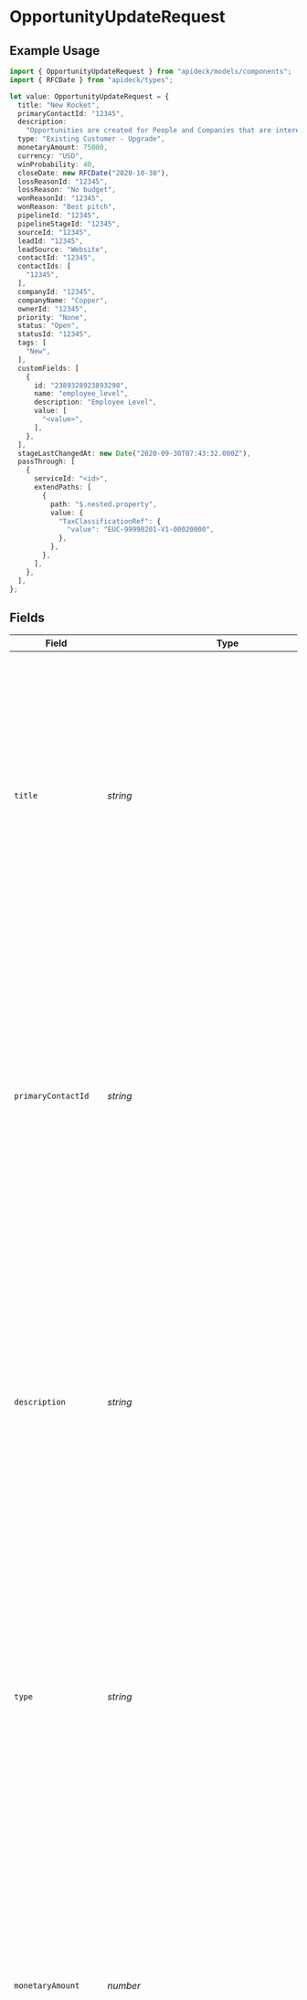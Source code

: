 # OpportunityUpdateRequest

## Example Usage

```typescript
import { OpportunityUpdateRequest } from "apideck/models/components";
import { RFCDate } from "apideck/types";

let value: OpportunityUpdateRequest = {
  title: "New Rocket",
  primaryContactId: "12345",
  description:
    "Opportunities are created for People and Companies that are interested in buying your products or services. Create Opportunities for People and Companies to move them through one of your Pipelines.",
  type: "Existing Customer - Upgrade",
  monetaryAmount: 75000,
  currency: "USD",
  winProbability: 40,
  closeDate: new RFCDate("2020-10-30"),
  lossReasonId: "12345",
  lossReason: "No budget",
  wonReasonId: "12345",
  wonReason: "Best pitch",
  pipelineId: "12345",
  pipelineStageId: "12345",
  sourceId: "12345",
  leadId: "12345",
  leadSource: "Website",
  contactId: "12345",
  contactIds: [
    "12345",
  ],
  companyId: "12345",
  companyName: "Copper",
  ownerId: "12345",
  priority: "None",
  status: "Open",
  statusId: "12345",
  tags: [
    "New",
  ],
  customFields: [
    {
      id: "2389328923893298",
      name: "employee_level",
      description: "Employee Level",
      value: [
        "<value>",
      ],
    },
  ],
  stageLastChangedAt: new Date("2020-09-30T07:43:32.000Z"),
  passThrough: [
    {
      serviceId: "<id>",
      extendPaths: [
        {
          path: "$.nested.property",
          value: {
            "TaxClassificationRef": {
              "value": "EUC-99990201-V1-00020000",
            },
          },
        },
      ],
    },
  ],
};
```

## Fields

| Field                                                                                                                                                                                                                                                                                                                                                                                                                                                                                                                              | Type                                                                                                                                                                                                                                                                                                                                                                                                                                                                                                                               | Required                                                                                                                                                                                                                                                                                                                                                                                                                                                                                                                           | Description                                                                                                                                                                                                                                                                                                                                                                                                                                                                                                                        | Example                                                                                                                                                                                                                                                                                                                                                                                                                                                                                                                            |
| ---------------------------------------------------------------------------------------------------------------------------------------------------------------------------------------------------------------------------------------------------------------------------------------------------------------------------------------------------------------------------------------------------------------------------------------------------------------------------------------------------------------------------------- | ---------------------------------------------------------------------------------------------------------------------------------------------------------------------------------------------------------------------------------------------------------------------------------------------------------------------------------------------------------------------------------------------------------------------------------------------------------------------------------------------------------------------------------- | ---------------------------------------------------------------------------------------------------------------------------------------------------------------------------------------------------------------------------------------------------------------------------------------------------------------------------------------------------------------------------------------------------------------------------------------------------------------------------------------------------------------------------------- | ---------------------------------------------------------------------------------------------------------------------------------------------------------------------------------------------------------------------------------------------------------------------------------------------------------------------------------------------------------------------------------------------------------------------------------------------------------------------------------------------------------------------------------- | ---------------------------------------------------------------------------------------------------------------------------------------------------------------------------------------------------------------------------------------------------------------------------------------------------------------------------------------------------------------------------------------------------------------------------------------------------------------------------------------------------------------------------------- |
| `title`                                                                                                                                                                                                                                                                                                                                                                                                                                                                                                                            | *string*                                                                                                                                                                                                                                                                                                                                                                                                                                                                                                                           | :heavy_check_mark:                                                                                                                                                                                                                                                                                                                                                                                                                                                                                                                 | The title or name of the opportunity. This field serves as a brief, descriptive label for the opportunity, often reflecting the potential deal or project name. It is required to provide clarity and context within the CRM, helping users quickly identify and differentiate between various opportunities. The title should be concise yet descriptive enough to convey the essence of the opportunity.                                                                                                                         | New Rocket                                                                                                                                                                                                                                                                                                                                                                                                                                                                                                                         |
| `primaryContactId`                                                                                                                                                                                                                                                                                                                                                                                                                                                                                                                 | *string*                                                                                                                                                                                                                                                                                                                                                                                                                                                                                                                           | :heavy_check_mark:                                                                                                                                                                                                                                                                                                                                                                                                                                                                                                                 | The unique identifier of the primary contact associated with the opportunity. This ID links the opportunity to a specific contact within the CRM, facilitating communication and relationship management. It is crucial for ensuring that the opportunity is connected to the correct individual, who is typically the main point of contact for the deal or project. This field is required to maintain accurate and actionable CRM records.                                                                                      | 12345                                                                                                                                                                                                                                                                                                                                                                                                                                                                                                                              |
| `description`                                                                                                                                                                                                                                                                                                                                                                                                                                                                                                                      | *string*                                                                                                                                                                                                                                                                                                                                                                                                                                                                                                                           | :heavy_minus_sign:                                                                                                                                                                                                                                                                                                                                                                                                                                                                                                                 | A description of the opportunity. This field provides additional context and details about the opportunity, such as its scope, objectives, and any relevant background information. While not required, a well-crafted description can enhance understanding and collaboration among team members by offering insights into the opportunity's significance and potential impact.                                                                                                                                                   | Opportunities are created for People and Companies that are interested in buying your products or services. Create Opportunities for People and Companies to move them through one of your Pipelines.                                                                                                                                                                                                                                                                                                                              |
| `type`                                                                                                                                                                                                                                                                                                                                                                                                                                                                                                                             | *string*                                                                                                                                                                                                                                                                                                                                                                                                                                                                                                                           | :heavy_minus_sign:                                                                                                                                                                                                                                                                                                                                                                                                                                                                                                                 | The type of the opportunity. This field categorizes the opportunity, helping to organize and filter records within the CRM. Common types might include 'New Business', 'Renewal', or 'Upsell'. While optional, specifying the type can aid in reporting and analysis by allowing users to segment opportunities based on their nature and strategic importance.                                                                                                                                                                    | Existing Customer - Upgrade                                                                                                                                                                                                                                                                                                                                                                                                                                                                                                        |
| `monetaryAmount`                                                                                                                                                                                                                                                                                                                                                                                                                                                                                                                   | *number*                                                                                                                                                                                                                                                                                                                                                                                                                                                                                                                           | :heavy_minus_sign:                                                                                                                                                                                                                                                                                                                                                                                                                                                                                                                 | The monetary value associated with the opportunity, representing the total potential revenue that could be generated if the opportunity is successfully closed. This value is crucial for forecasting and financial planning within the CRM system. It should be a positive number and accurately reflect the expected financial outcome of the opportunity.                                                                                                                                                                       | 75000                                                                                                                                                                                                                                                                                                                                                                                                                                                                                                                              |
| `currency`                                                                                                                                                                                                                                                                                                                                                                                                                                                                                                                         | [components.OpportunityUpdateRequestCurrency](../../models/components/opportunityupdaterequestcurrency.md)                                                                                                                                                                                                                                                                                                                                                                                                                         | :heavy_minus_sign:                                                                                                                                                                                                                                                                                                                                                                                                                                                                                                                 | Indicates the associated currency for an amount of money, adhering to the ISO 4217 standard. This property ensures that all monetary values are consistently represented and understood across different regions and financial systems. It is essential for international operations and financial reporting, allowing users to specify the currency in which the opportunity's monetary amount is denominated.                                                                                                                    | USD                                                                                                                                                                                                                                                                                                                                                                                                                                                                                                                                |
| `winProbability`                                                                                                                                                                                                                                                                                                                                                                                                                                                                                                                   | *number*                                                                                                                                                                                                                                                                                                                                                                                                                                                                                                                           | :heavy_minus_sign:                                                                                                                                                                                                                                                                                                                                                                                                                                                                                                                 | The probability of winning the opportunity, expressed as a percentage from 0 to 100. This metric is used to assess the likelihood of successfully closing the opportunity and is vital for risk assessment and prioritization of sales efforts. A higher percentage indicates a greater chance of winning the opportunity, guiding strategic decision-making within the sales team.                                                                                                                                                | 40                                                                                                                                                                                                                                                                                                                                                                                                                                                                                                                                 |
| `closeDate`                                                                                                                                                                                                                                                                                                                                                                                                                                                                                                                        | [RFCDate](../../types/rfcdate.md)                                                                                                                                                                                                                                                                                                                                                                                                                                                                                                  | :heavy_minus_sign:                                                                                                                                                                                                                                                                                                                                                                                                                                                                                                                 | The actual closing date for the opportunity, formatted as a date string (e.g., YYYY-MM-DD). This property indicates when the opportunity was or is expected to be finalized. If the close_date is null, it signifies that the opportunity is still open and ongoing. This information is critical for tracking sales cycles and managing timelines within the CRM.                                                                                                                                                                 | 2020-10-30                                                                                                                                                                                                                                                                                                                                                                                                                                                                                                                         |
| `lossReasonId`                                                                                                                                                                                                                                                                                                                                                                                                                                                                                                                     | *string*                                                                                                                                                                                                                                                                                                                                                                                                                                                                                                                           | :heavy_minus_sign:                                                                                                                                                                                                                                                                                                                                                                                                                                                                                                                 | The unique identifier of the reason why the opportunity was lost. This ID links to a predefined list of loss reasons within the CRM, allowing for standardized reporting and analysis of lost opportunities. It helps in understanding trends and improving future sales strategies. Ensure the ID corresponds to an existing entry in the CRM's loss reasons database.                                                                                                                                                            | 12345                                                                                                                                                                                                                                                                                                                                                                                                                                                                                                                              |
| `lossReason`                                                                                                                                                                                                                                                                                                                                                                                                                                                                                                                       | *string*                                                                                                                                                                                                                                                                                                                                                                                                                                                                                                                           | :heavy_minus_sign:                                                                                                                                                                                                                                                                                                                                                                                                                                                                                                                 | The reason why the opportunity was lost. This field allows users to provide a detailed explanation or note about why the opportunity did not convert into a sale. It is useful for qualitative analysis and can be used to identify patterns or areas for improvement in the sales process. This field should be concise yet descriptive enough to provide meaningful insights.                                                                                                                                                    | No budget                                                                                                                                                                                                                                                                                                                                                                                                                                                                                                                          |
| `wonReasonId`                                                                                                                                                                                                                                                                                                                                                                                                                                                                                                                      | *string*                                                                                                                                                                                                                                                                                                                                                                                                                                                                                                                           | :heavy_minus_sign:                                                                                                                                                                                                                                                                                                                                                                                                                                                                                                                 | The unique identifier of the reason why the opportunity was won. Similar to the loss_reason_id, this ID should match an entry in the CRM's predefined list of win reasons. It facilitates consistent tracking and analysis of successful sales, aiding in the identification of effective sales tactics and strategies. Ensure this ID is valid and corresponds to an existing win reason in the CRM.                                                                                                                              | 12345                                                                                                                                                                                                                                                                                                                                                                                                                                                                                                                              |
| `wonReason`                                                                                                                                                                                                                                                                                                                                                                                                                                                                                                                        | *string*                                                                                                                                                                                                                                                                                                                                                                                                                                                                                                                           | :heavy_minus_sign:                                                                                                                                                                                                                                                                                                                                                                                                                                                                                                                 | The reason why the opportunity was won. This field captures the key factors or circumstances that led to the successful closing of the opportunity. It is valuable for understanding what strategies or conditions contribute to winning deals and can inform future sales approaches. The description should be clear and specific to provide actionable insights.                                                                                                                                                                | Best pitch                                                                                                                                                                                                                                                                                                                                                                                                                                                                                                                         |
| `pipelineId`                                                                                                                                                                                                                                                                                                                                                                                                                                                                                                                       | *string*                                                                                                                                                                                                                                                                                                                                                                                                                                                                                                                           | :heavy_minus_sign:                                                                                                                                                                                                                                                                                                                                                                                                                                                                                                                 | The unique identifier of the pipeline associated with the opportunity. This ID links the opportunity to a specific sales pipeline within the CRM, which helps in tracking the opportunity's progress and status within the sales process. It is crucial for organizing opportunities and ensuring they are managed within the correct pipeline stages. The ID must match an existing pipeline in the CRM system.                                                                                                                   | 12345                                                                                                                                                                                                                                                                                                                                                                                                                                                                                                                              |
| `pipelineStageId`                                                                                                                                                                                                                                                                                                                                                                                                                                                                                                                  | *string*                                                                                                                                                                                                                                                                                                                                                                                                                                                                                                                           | :heavy_minus_sign:                                                                                                                                                                                                                                                                                                                                                                                                                                                                                                                 | The unique identifier of the stage in the pipeline associated with the opportunity. This field allows users to specify the current phase of the sales process that the opportunity is in, such as 'Prospecting', 'Qualification', or 'Negotiation'. Updating this field helps in tracking the progress of the opportunity through the sales funnel, enabling better forecasting and resource allocation. It should correspond to a valid stage ID within the CRM's pipeline configuration.                                         | 12345                                                                                                                                                                                                                                                                                                                                                                                                                                                                                                                              |
| `sourceId`                                                                                                                                                                                                                                                                                                                                                                                                                                                                                                                         | *string*                                                                                                                                                                                                                                                                                                                                                                                                                                                                                                                           | :heavy_minus_sign:                                                                                                                                                                                                                                                                                                                                                                                                                                                                                                                 | The unique identifier of the source of the opportunity. This property is used to trace the origin of the opportunity, such as a marketing campaign, referral, or direct inquiry. Understanding the source helps in evaluating the effectiveness of different lead generation strategies and optimizing marketing efforts. It should match a predefined source ID in the CRM system.                                                                                                                                                | 12345                                                                                                                                                                                                                                                                                                                                                                                                                                                                                                                              |
| `leadId`                                                                                                                                                                                                                                                                                                                                                                                                                                                                                                                           | *string*                                                                                                                                                                                                                                                                                                                                                                                                                                                                                                                           | :heavy_minus_sign:                                                                                                                                                                                                                                                                                                                                                                                                                                                                                                                 | The unique identifier of the lead associated with the opportunity. This field links the opportunity to a specific lead record, ensuring continuity and context in the sales process. It is crucial for maintaining a clear history of interactions and engagements with potential clients. The lead ID must exist in the CRM to establish this connection.                                                                                                                                                                         | 12345                                                                                                                                                                                                                                                                                                                                                                                                                                                                                                                              |
| `leadSource`                                                                                                                                                                                                                                                                                                                                                                                                                                                                                                                       | *string*                                                                                                                                                                                                                                                                                                                                                                                                                                                                                                                           | :heavy_minus_sign:                                                                                                                                                                                                                                                                                                                                                                                                                                                                                                                 | The source of the lead associated with the opportunity. This property provides additional context about how the lead was acquired, such as through a web form, event, or advertisement. It complements the 'source_id' by offering a descriptive label that can be used in reports and analytics to assess lead quality and conversion rates. This should be a valid source description recognized by the CRM.                                                                                                                     | Website                                                                                                                                                                                                                                                                                                                                                                                                                                                                                                                            |
| `contactId`                                                                                                                                                                                                                                                                                                                                                                                                                                                                                                                        | *string*                                                                                                                                                                                                                                                                                                                                                                                                                                                                                                                           | :heavy_minus_sign:                                                                                                                                                                                                                                                                                                                                                                                                                                                                                                                 | The unique identifier of the contact associated with the opportunity. This field is essential for linking the opportunity to a specific contact person, facilitating personalized communication and relationship management. It ensures that all interactions are recorded under the correct contact, supporting a comprehensive view of customer engagement. The contact ID must be valid and existing in the CRM database.                                                                                                       | 12345                                                                                                                                                                                                                                                                                                                                                                                                                                                                                                                              |
| `contactIds`                                                                                                                                                                                                                                                                                                                                                                                                                                                                                                                       | *string*[]                                                                                                                                                                                                                                                                                                                                                                                                                                                                                                                         | :heavy_minus_sign:                                                                                                                                                                                                                                                                                                                                                                                                                                                                                                                 | An array of unique identifiers of all contacts associated with the opportunity. This list is crucial for linking relevant contacts to the opportunity, ensuring that all communications and interactions are tracked within the CRM. It allows for seamless integration of contact data, facilitating better relationship management and follow-up actions. Each ID should correspond to an existing contact in the system, and the array can be updated to reflect changes in contact associations as the opportunity progresses. |                                                                                                                                                                                                                                                                                                                                                                                                                                                                                                                                    |
| `companyId`                                                                                                                                                                                                                                                                                                                                                                                                                                                                                                                        | *string*                                                                                                                                                                                                                                                                                                                                                                                                                                                                                                                           | :heavy_minus_sign:                                                                                                                                                                                                                                                                                                                                                                                                                                                                                                                 | The unique identifier of the company associated with the opportunity. This ID is essential for linking the opportunity to the correct company record within the CRM, ensuring that all related business activities are accurately tracked and reported. It must match an existing company ID in the system, facilitating precise data management and reporting.                                                                                                                                                                    | 12345                                                                                                                                                                                                                                                                                                                                                                                                                                                                                                                              |
| `companyName`                                                                                                                                                                                                                                                                                                                                                                                                                                                                                                                      | *string*                                                                                                                                                                                                                                                                                                                                                                                                                                                                                                                           | :heavy_minus_sign:                                                                                                                                                                                                                                                                                                                                                                                                                                                                                                                 | The name of the company associated with the opportunity. This field is used to display the company name in the CRM interface, providing users with a clear and recognizable reference to the business entity involved. It should reflect the official or commonly used name of the company, aiding in user recognition and record accuracy.                                                                                                                                                                                        | Copper                                                                                                                                                                                                                                                                                                                                                                                                                                                                                                                             |
| `ownerId`                                                                                                                                                                                                                                                                                                                                                                                                                                                                                                                          | *string*                                                                                                                                                                                                                                                                                                                                                                                                                                                                                                                           | :heavy_minus_sign:                                                                                                                                                                                                                                                                                                                                                                                                                                                                                                                 | The unique identifier of the user who owns the opportunity. This ID is critical for assigning responsibility and accountability within the CRM, ensuring that the opportunity is managed by the correct individual or team. It should correspond to a valid user ID in the system, supporting effective workflow management and performance tracking.                                                                                                                                                                              | 12345                                                                                                                                                                                                                                                                                                                                                                                                                                                                                                                              |
| `priority`                                                                                                                                                                                                                                                                                                                                                                                                                                                                                                                         | *string*                                                                                                                                                                                                                                                                                                                                                                                                                                                                                                                           | :heavy_minus_sign:                                                                                                                                                                                                                                                                                                                                                                                                                                                                                                                 | The priority level assigned to the opportunity, indicating its importance or urgency within the sales pipeline. This can help sales teams prioritize their efforts and allocate resources effectively. Common values might include 'High', 'Medium', or 'Low', and should align with your organization's sales strategy and criteria for opportunity management.                                                                                                                                                                   | None                                                                                                                                                                                                                                                                                                                                                                                                                                                                                                                               |
| `status`                                                                                                                                                                                                                                                                                                                                                                                                                                                                                                                           | *string*                                                                                                                                                                                                                                                                                                                                                                                                                                                                                                                           | :heavy_minus_sign:                                                                                                                                                                                                                                                                                                                                                                                                                                                                                                                 | The current status of the opportunity, reflecting its stage in the sales process. This field is crucial for tracking progress and forecasting sales outcomes. Typical statuses might include 'New', 'In Progress', 'Closed Won', or 'Closed Lost'. Ensure that the status aligns with predefined stages in your CRM to maintain consistency in reporting and analysis.                                                                                                                                                             | Open                                                                                                                                                                                                                                                                                                                                                                                                                                                                                                                               |
| `statusId`                                                                                                                                                                                                                                                                                                                                                                                                                                                                                                                         | *string*                                                                                                                                                                                                                                                                                                                                                                                                                                                                                                                           | :heavy_minus_sign:                                                                                                                                                                                                                                                                                                                                                                                                                                                                                                                 | The unique identifier associated with the current status of the opportunity. This ID is used internally by the CRM to map to specific status names and should be used when updating the status programmatically. It ensures that the correct status is applied, especially in systems with complex workflows or custom statuses.                                                                                                                                                                                                   | 12345                                                                                                                                                                                                                                                                                                                                                                                                                                                                                                                              |
| `tags`                                                                                                                                                                                                                                                                                                                                                                                                                                                                                                                             | *string*[]                                                                                                                                                                                                                                                                                                                                                                                                                                                                                                                         | :heavy_minus_sign:                                                                                                                                                                                                                                                                                                                                                                                                                                                                                                                 | An array of tags associated with the opportunity, allowing for categorization and easier retrieval of records. Tags can be used to label opportunities with specific attributes or characteristics, such as 'Urgent', 'VIP Client', or 'Follow-up Required'. This enhances searchability and filtering within the CRM.                                                                                                                                                                                                             | [<br/>"New"<br/>]                                                                                                                                                                                                                                                                                                                                                                                                                                                                                                                  |
| `customFields`                                                                                                                                                                                                                                                                                                                                                                                                                                                                                                                     | [components.OpportunityUpdateRequestCustomFields](../../models/components/opportunityupdaterequestcustomfields.md)[]                                                                                                                                                                                                                                                                                                                                                                                                               | :heavy_minus_sign:                                                                                                                                                                                                                                                                                                                                                                                                                                                                                                                 | An array of custom fields associated with the opportunity. Custom fields allow for the extension of the standard opportunity schema to include additional, user-defined data points. This flexibility supports various business needs by enabling the capture of unique information pertinent to specific sales processes or industry requirements. Each custom field within the array must adhere to the defined structure, including an ID and optionally a name and description.                                                |                                                                                                                                                                                                                                                                                                                                                                                                                                                                                                                                    |
| `stageLastChangedAt`                                                                                                                                                                                                                                                                                                                                                                                                                                                                                                               | [Date](https://developer.mozilla.org/en-US/docs/Web/JavaScript/Reference/Global_Objects/Date)                                                                                                                                                                                                                                                                                                                                                                                                                                      | :heavy_minus_sign:                                                                                                                                                                                                                                                                                                                                                                                                                                                                                                                 | The precise date and time when the opportunity's stage was last updated. This timestamp is crucial for tracking the progress and lifecycle of an opportunity, helping sales teams to manage their pipeline effectively. It should be formatted according to ISO 8601 standards (e.g., '2023-03-15T13:45:30Z') and is typically updated automatically by the system when the stage changes.                                                                                                                                         | 2020-09-30T07:43:32.000Z                                                                                                                                                                                                                                                                                                                                                                                                                                                                                                           |
| `passThrough`                                                                                                                                                                                                                                                                                                                                                                                                                                                                                                                      | [components.OpportunityUpdateRequestPassThrough](../../models/components/opportunityupdaterequestpassthrough.md)[]                                                                                                                                                                                                                                                                                                                                                                                                                 | :heavy_minus_sign:                                                                                                                                                                                                                                                                                                                                                                                                                                                                                                                 | The 'pass_through' property is an array that allows users to include service-specific custom data or structured modifications when updating an opportunity. This feature is particularly useful for integrating with external services or applying custom business logic that requires additional data not covered by standard fields. It supports flexibility and extensibility in handling unique business requirements during the update process.                                                                               |                                                                                                                                                                                                                                                                                                                                                                                                                                                                                                                                    |